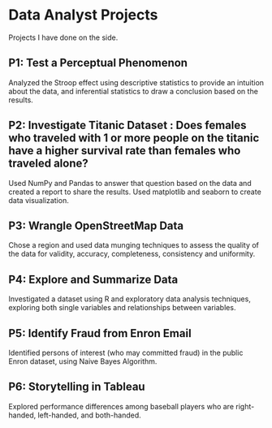 # Data Analyst Projects
Projects I have done on the side.

## P1: Test a Perceptual Phenomenon
Analyzed the Stroop effect using descriptive statistics to provide an intuition about the data, and inferential statistics to draw a conclusion based on the results.

## P2: Investigate Titanic Dataset : Does females who traveled with 1 or more people on the titanic have a higher survival rate than females who traveled alone?
Used NumPy and Pandas to answer that question based on the data and created a report to share the results. Used matplotlib and seaborn to create data visualization.

## P3: Wrangle OpenStreetMap Data
Chose a region and used data munging techniques to assess the quality of the data for validity, accuracy, completeness, consistency and uniformity.

## P4: Explore and Summarize Data
Investigated a dataset using R and exploratory data analysis techniques, exploring both single variables and relationships between variables.

## P5: Identify Fraud from Enron Email
Identified persons of interest (who may committed fraud) in the public Enron dataset, using Naive Bayes Algorithm.

## P6: Storytelling in Tableau
Explored performance differences among baseball players who are right-handed, left-handed, and both-handed.
